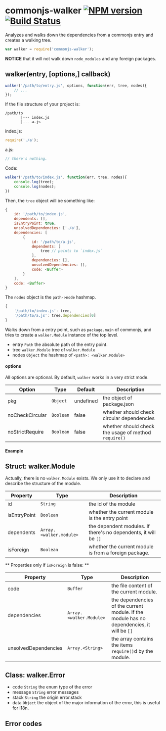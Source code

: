 # commonjs-walker [![NPM version](https://badge.fury.io/js/commonjs-walker.png)](http://badge.fury.io/js/commonjs-walker) [![Build Status](https://travis-ci.org/kaelzhang/node-commonjs-walker.png?branch=master)](https://travis-ci.org/kaelzhang/node-commonjs-walker)

Analyzes and walks down the dependencies from a commonjs entry and creates a walking tree.

```js
var walker = require('commonjs-walker');
```

**NOTICE** that it will not walk down `node_modules` and any foreign packages.

## walker(entry, [options,] callback)

```js
walker('/path/to/entry.js', options, function(err, tree, nodes){
	// ...
});
```

If the file structure of your project is:

```
/path/to
       |--- index.js
       |--- a.js
```

index.js:

```js
require('./a');
```

a.js:

```js
// there's nothing.
```

Code:

```js
walker('/path/to/index.js', function(err, tree, nodes){
	console.log(tree);
	console.log(nodes);
})
```

Then, the `tree` object will be something like:

```js
{
	id: '/path/to/index.js',
	dependents: [],
	isEntryPoint: true,
	unsolvedDependencies: ['./a'],
	dependencies: [
		{
			id: '/path/to/a.js',
			dependents: [
				tree // points to `index.js`
			],
			dependencies: [],
			unsolvedDependencies: [],
			code: <Buffer>
		}
	],
	code: <Buffer>
}
```

The `nodes` object is the `path->node` hashmap.

```js
{
	'/path/to/index.js': tree,
	'/path/to/a.js': tree.dependencies[0]
}
```


Walks down from a entry point, such as `package.main` of commonjs, and tries to create a `walker.Module` instance of the top level. 

- entry `Path` the absolute path of the entry point.
- tree `walker.Module` tree of `walker.Module`
- nodes `Object` the hashmap of `<path>: <walker.Module>`

#### options

All options are optional. By default, `walker` works in a very strict mode.

Option | Type | Default | Description
------ | ---- | ------- | ------------
pkg    | `Object` | undefined | the object of package.json
noCheckCircular | `Boolean` | false | whether should check circular dependencies
noStrictRequire | `Boolean` | false | whether should check the usage of method `require()`

#### Example


## Struct: walker.Module

Actually, there is no `walker.Module` exists. We only use it to declare and describe the structure of the module.

Property | Type | Description
-------- | ---- | -----------
id | `String` | the id of the module
isEntryPoint | `Boolean` | whether the current module is the entry point
dependents   | `Array.<walker.module>` | the dependent modules. If there's no dependents, it will be `[]`
isForeign | `Boolean` | whether the current module is from a foreign package.

** Properties only if `isForeign` is false: **

Property | Type | Description
-------- | ---- | -----------
code | `Buffer` | the file content of the current module.
dependencies | `Array.<walker.Module>` | the dependencies of the current module. If the module has no dependencies, it will be `[]`
unsolvedDependencies | `Array.<String>` | the array contains the items `require()`d by the module.




## Class: walker.Error

- code `String` the enum type of the error
- message `String` error messages
- stack `String` the origin error.stack
- data `Object` the object of the major information of the error, this is useful for i18n.


## Error codes




